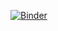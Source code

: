 [![Binder](https://mybinder.org/badge_logo.svg)](https://mybinder.org/v2/gh/AhmadAbu-Shareha/Python1/HEAD)

